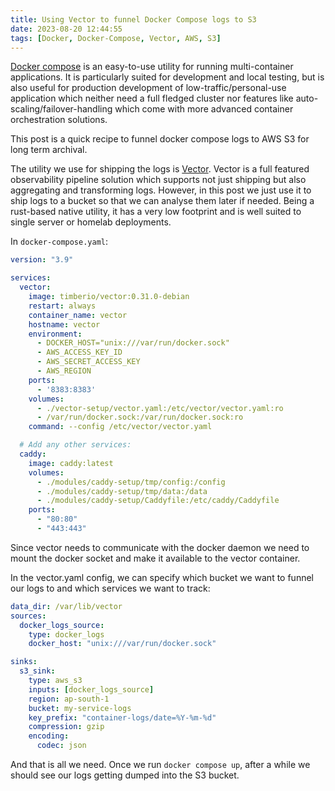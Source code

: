 ```yaml
---
title: Using Vector to funnel Docker Compose logs to S3
date: 2023-08-20 12:44:55
tags: [Docker, Docker-Compose, Vector, AWS, S3]
---
```


[Docker compose](https://docs.docker.com/compose/) is an easy-to-use utility for running multi-container applications. It is particularly suited for development and local testing, but is also useful for production development of low-traffic/personal-use application which neither need a full fledged cluster nor features like auto-scaling/failover-handling which come with more advanced container orchestration solutions.

This post is a quick recipe to funnel docker compose logs to AWS S3 for long term archival.

The utility we use for shipping the logs is [Vector](https://vector.dev/guides/). Vector is a full featured observability pipeline solution which supports not just shipping but also aggregating and transforming logs. However, in this post we just use it to ship logs to a bucket so that we can analyse them later if needed. Being a rust-based native utility, it has a very low footprint and is well suited to single server or homelab deployments.

In `docker-compose.yaml`:

```yaml
version: "3.9"

services:
  vector:
    image: timberio/vector:0.31.0-debian
    restart: always
    container_name: vector
    hostname: vector
    environment: 
      - DOCKER_HOST="unix:///var/run/docker.sock"
      - AWS_ACCESS_KEY_ID
      - AWS_SECRET_ACCESS_KEY
      - AWS_REGION
    ports:
      - '8383:8383'
    volumes:
      - ./vector-setup/vector.yaml:/etc/vector/vector.yaml:ro
      - /var/run/docker.sock:/var/run/docker.sock:ro
    command: --config /etc/vector/vector.yaml

  # Add any other services:
  caddy:
    image: caddy:latest
    volumes:
      - ./modules/caddy-setup/tmp/config:/config
      - ./modules/caddy-setup/tmp/data:/data
      - ./modules/caddy-setup/Caddyfile:/etc/caddy/Caddyfile
    ports:
      - "80:80"
      - "443:443"
```

Since vector needs to communicate with the docker daemon we need to mount the docker socket and make it available to the vector container.

In the vector.yaml config, we can specify which bucket we want to funnel our logs to and which services we want to track:

```yaml
data_dir: /var/lib/vector
sources:
  docker_logs_source:
    type: docker_logs
    docker_host: "unix:///var/run/docker.sock"

sinks:
  s3_sink:
    type: aws_s3
    inputs: [docker_logs_source]
    region: ap-south-1
    bucket: my-service-logs
    key_prefix: "container-logs/date=%Y-%m-%d"
    compression: gzip
    encoding:
      codec: json
```

And that is all we need. Once we run `docker compose up`, after a while we should see our logs getting dumped into the S3 bucket.
